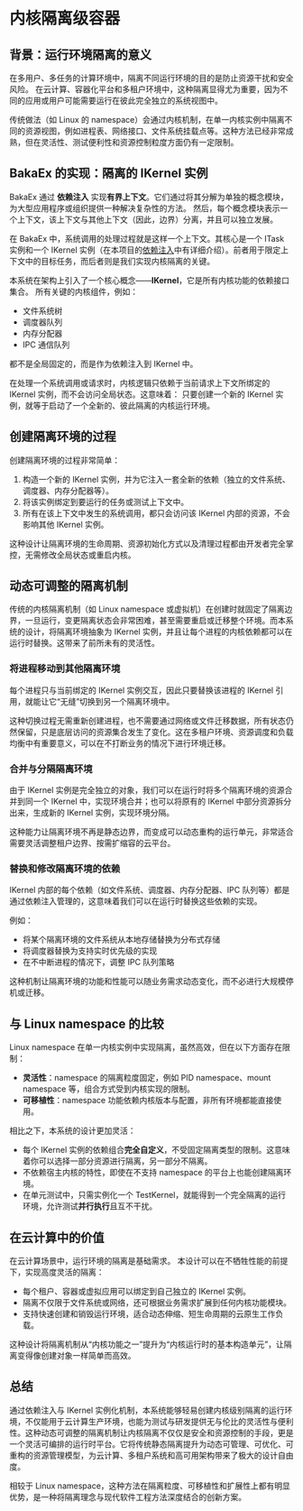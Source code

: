 # 内核隔离级容器

## 背景：运行环境隔离的意义

在多用户、多任务的计算环境中，隔离不同运行环境的目的是防止资源干扰和安全风险。
在云计算、容器化平台和多租户环境中，这种隔离显得尤为重要，因为不同的应用或用户可能需要运行在彼此完全独立的系统视图中。

传统做法（如 Linux 的 namespace）会通过内核机制，在单一内核实例中隔离不同的资源视图，例如进程表、网络接口、文件系统挂载点等。这种方法已经非常成熟，但在灵活性、测试便利性和资源控制粒度方面仍有一定限制。

## BakaEx 的实现：隔离的 IKernel 实例

BakaEx 通过 **依赖注入** 实现**有界上下文**。它们通过将其分解为单独的概念模块，为大型应用程序或组织提供一种解决复杂性的方法。 然后，每个概念模块表示一个上下文，该上下文与其他上下文（因此，边界）分离，并且可以独立发展。

在 BakaEx 中，系统调用的处理过程就是这样一个上下文。其核心是一个 ITask 实例和一个 IKernel 实例（在本项目的[依赖注入](./dependency.md)中有详细介绍）。前者用于限定上下文中的目标任务，而后者则是我们实现内核隔离的关键。

本系统在架构上引入了一个核心概念——**IKernel**，它是所有内核功能的依赖接口集合。
所有关键的内核组件，例如：

- 文件系统树
- 调度器队列
- 内存分配器
- IPC 通信队列

都不是全局固定的，而是作为依赖注入到 IKernel 中。

在处理一个系统调用或请求时，内核逻辑只依赖于当前请求上下文所绑定的 IKernel 实例，而不会访问全局状态。这意味着：
只要创建一个新的 IKernel 实例，就等于启动了一个全新的、彼此隔离的内核运行环境。

## 创建隔离环境的过程

创建隔离环境的过程非常简单：

1. 构造一个新的 IKernel 实例，并为它注入一套全新的依赖（独立的文件系统、调度器、内存分配器等）。
2. 将该实例绑定到要运行的任务或测试上下文中。
3. 所有在该上下文中发生的系统调用，都只会访问该 IKernel 内部的资源，不会影响其他 IKernel 实例。

这种设计让隔离环境的生命周期、资源初始化方式以及清理过程都由开发者完全掌控，无需修改全局状态或重启内核。

## 动态可调整的隔离机制

传统的内核隔离机制（如 Linux namespace 或虚拟机）在创建时就固定了隔离边界，一旦运行，变更隔离状态会非常困难，甚至需要重启或迁移整个环境。而本系统的设计，将隔离环境抽象为 IKernel 实例，并且让每个进程的内核依赖都可以在运行时替换。这带来了前所未有的灵活性。

### 将进程移动到其他隔离环境

每个进程只与当前绑定的 IKernel 实例交互，因此只要替换该进程的 IKernel 引用，就能让它“无缝”切换到另一个隔离环境中。

这种切换过程无需重新创建进程，也不需要通过网络或文件迁移数据，所有状态仍然保留，只是底层访问的资源集合发生了变化。这在多租户环境、资源调度和负载均衡中有重要意义，可以在不打断业务的情况下进行环境迁移。

### 合并与分隔隔离环境

由于 IKernel 实例是完全独立的对象，我们可以在运行时将多个隔离环境的资源合并到同一个 IKernel 中，实现环境合并；也可以将原有的 IKernel 中部分资源拆分出来，生成新的 IKernel 实例，实现环境分隔。

这种能力让隔离环境不再是静态边界，而变成可以动态重构的运行单元，非常适合需要灵活调整租户边界、按需扩缩容的云平台。

### 替换和修改隔离环境的依赖

IKernel 内部的每个依赖（如文件系统、调度器、内存分配器、IPC 队列等）都是通过依赖注入管理的，这意味着我们可以在运行时替换这些依赖的实现。

例如：

- 将某个隔离环境的文件系统从本地存储替换为分布式存储
- 将调度器替换为支持实时优先级的实现
- 在不中断进程的情况下，调整 IPC 队列策略

这种机制让隔离环境的功能和性能可以随业务需求动态变化，而不必进行大规模停机或迁移。

## 与 Linux namespace 的比较

Linux namespace 在单一内核实例中实现隔离，虽然高效，但在以下方面存在限制：

- **灵活性**：namespace 的隔离粒度固定，例如 PID namespace、mount namespace 等，组合方式受到内核实现的限制。
- **可移植性**：namespace 功能依赖内核版本与配置，非所有环境都能直接使用。

相比之下，本系统的设计更加灵活：

- 每个 IKernel 实例的依赖组合**完全自定义**，不受固定隔离类型的限制。这意味着你可以选择一部分资源进行隔离，另一部分不隔离。
- 不依赖宿主内核的特性，即使在不支持 namespace 的平台上也能创建隔离环境。
- 在单元测试中，只需实例化一个 TestKernel，就能得到一个完全隔离的运行环境，允许测试**并行执行**且互不干扰。

## 在云计算中的价值

在云计算场景中，运行环境的隔离是基础需求。
本设计可以在不牺牲性能的前提下，实现高度灵活的隔离：

- 每个租户、容器或虚拟应用可以绑定到自己独立的 IKernel 实例。
- 隔离不仅限于文件系统或网络，还可根据业务需求扩展到任何内核功能模块。
- 支持快速创建和销毁运行环境，适合动态伸缩、短生命周期的云原生工作负载。

这种设计将隔离机制从“内核功能之一”提升为“内核运行时的基本构造单元”，让隔离变得像创建对象一样简单而高效。

## 总结

通过依赖注入与 IKernel 实例化机制，本系统能够轻易创建内核级别隔离的运行环境，不仅能用于云计算生产环境，也能为测试与研发提供无与伦比的灵活性与便利性。这种动态可调整的隔离机制让内核隔离不仅仅是安全和资源控制的手段，更是一个灵活可编排的运行时平台。它将传统静态隔离提升为动态可管理、可优化、可重构的资源管理模型，为云计算、多租户系统和高可用架构带来了极大的设计自由度。

相较于 Linux namespace，这种方法在隔离粒度、可移植性和扩展性上都有明显优势，是一种将隔离理念与现代软件工程方法深度结合的创新方案。
